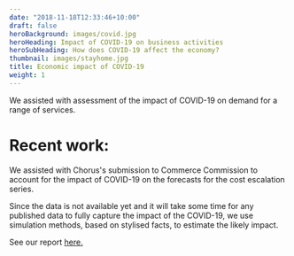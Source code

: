 ```yaml
---
date: "2018-11-18T12:33:46+10:00"
draft: false
heroBackground: images/covid.jpg
heroHeading: Impact of COVID-19 on business activities
heroSubHeading: How does COVID-19 affect the economy?
thumbnail: images/stayhome.jpg
title: Economic impact of COVID-19
weight: 1
---
```


We assisted with assessment of the impact of COVID-19 on demand for a range of services.

# Recent work:

We assisted with Chorus's submission to Commerce Commission to account for the impact of COVID-19 on the forecasts for the cost escalation series. 

Since the data is not available yet and it will take some time for any published data to fully capture the impact of the COVID-19, we use simulation methods, based on stylised facts, to estimate the likely impact.

See our report [here.](https://comcom.govt.nz/__data/assets/pdf_file/0021/234363/Chorus-NZIER-report-September-2020-16-December-2020.pdf)